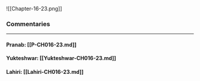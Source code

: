 ![[Chapter-16-23.png]]

### Commentaries

---

#### Pranab: [[P-CH016-23.md]]

#### Yukteshwar: [[Yukteshwar-CH016-23.md]]

#### Lahiri: [[Lahiri-CH016-23.md]]
